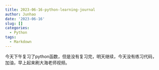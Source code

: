 ```yaml
---
title: 2023-06-16-python-learning-journal
author: Junhao
date: '2023-06-16'
slug: []
categories:
  - Python
tags:
  - Markdown
---
```

  今天下午复习了python函数，但是没有复习完，明天继续，今天没有练习代码，加油，早上起来刷大海老师视频。